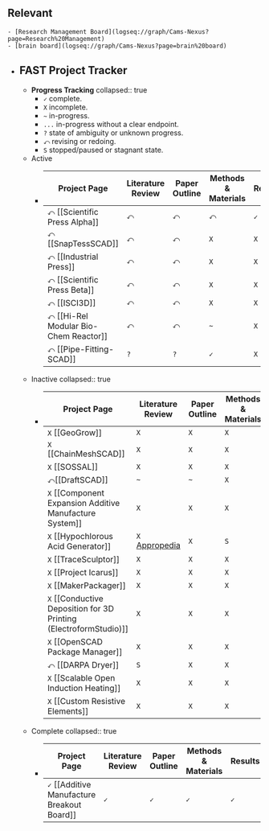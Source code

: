 ## Relevant
	- [Research Management Board](logseq://graph/Cams-Nexus?page=Research%20Management)
	- [brain board](logseq://graph/Cams-Nexus?page=brain%20board)
- ## FAST Project Tracker
	- **Progress Tracking**
	  collapsed:: true
		- `✓` complete.
		- `X` incomplete.
		- `~` in-progress.
		- `...` in-progress without a clear endpoint.
		- `?` state of ambiguity or unknown progress.
		- `⤺` revising or redoing.
		- `S` stopped/paused or stagnant state.
	- Active
		- |Project Page|Literature Review|Paper Outline|Methods & Materials|Results|Discussion & Conclusion|Paper Revision & Edits|Peer Review|
		  |--|--|--|--|--|--|--|--|
		  | `⤺` [[Scientific Press Alpha]] |`⤺`|`⤺`|`⤺`|`✓`|`✓`|`X`|`X`|
		  | `⤺` [[SnapTessSCAD]] |`⤺`|`⤺`|`X`|`X`|`X`|`X`|`X`|
		  |`⤺` [[Industrial Press]]  |`⤺`|`⤺`|`X`|`X`|`X`|`X`|`X`|
		  |`⤺` [[Scientific Press Beta]]  |`⤺`|`⤺`|`X`|`X`|`X`|`X`|`X`|
		  |`⤺` [[ISCI3D]]  |`⤺`|`⤺`|`X`|`X`|`X`|`X`|`X`|
		  |`⤺` [[Hi-Rel Modular Bio-Chem Reactor]]  |`⤺`|`⤺`|`~`|`X`|`X`|`X`|`X`|
		  |`⤺` [[Pipe-Fitting-SCAD]] |`?`|`?`|`✓`|`X`|`X`|`X`|`X`|
	- Inactive
	  collapsed:: true
		- |Project Page|Literature Review|Paper Outline|Methods & Materials|Results|Discussion & Conclusion|Paper Revision & Edits|Peer Review|
		  |--|--|--|--|--|--|--|--|
		  |`X` [[GeoGrow]] |`X`|`X`|`X`|`X`|`X`|`X`|`X`|
		  |`X` [[ChainMeshSCAD]] |`X`|`X`|`X`|`X`|`X`|`X`|`X`|
		  |`X` [[SOSSAL]]|`X`|`X`|`X`|`X`|`X`|`X`|`X`|
		  |`⤺`[[DraftSCAD]]|`~`|`~`|`X`|`X`|`X`|`X`|`X`|
		  |`X` [[Component Expansion Additive Manufacture System]]  |`X`|`X`|`X`|`X`|`X`|`X`|`X`|
		  |`X` [[Hypochlorous Acid Generator]]  |`X` [Appropedia](https://www.appropedia.org/Literature_Review:_Open_Source_Hypochlorous_Acid_Generator) |`X`|`S`|`X`|`X`|`X`|`X`|
		  |`X` [[TraceSculptor]] |`X`|`X`|`X`|`X`|`X`|`X`|`X`|
		  |`X` [[Project Icarus]]  |`X`|`X`|`X`|`X`|`X`|`X`|`X`|
		  |`X` [[MakerPackager]] |`X`|`X`|`X`|`X`|`X`|`X`|`X`|
		  |`X` [[Conductive Deposition for 3D Printing (ElectroformStudio)]] |`X`|`X`|`X`|`X`|`X`|`X`|`X`|
		  |`X` [[OpenSCAD Package Manager]] |`X`|`X`|`X`|`X`|`X`|`X`|`X`|
		  |`⤺` [[DARPA Dryer]] |`S`|`X`|`X`|`X`|`X`|`X`|`X`|
		  |`X` [[Scalable Open Induction Heating]] |`X`|`X`|`X`|`X`|`X`|`X`|`X`|
		  |`X` [[Custom Resistive Elements]] |`X`|`X`|`X`|`X`|`X`|`X`|`X`|
	- Complete
	  collapsed:: true
		- |Project Page|Literature Review|Paper Outline|Methods & Materials|Results|Discussion & Conclusion|Paper Revision & Edits|Peer Review|
		  |--|--|--|--|--|--|--|--|
		  |`✓` [[Additive Manufacture Breakout Board]] |`✓`|`✓`|`✓`|`✓`|`✓`|`✓`|`✓`|